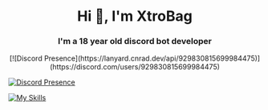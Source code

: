 <h1 align="center">Hi 👋, I'm XtroBag</h1>
<h3 align="center">I'm a 18 year old discord bot developer</h3>
<p style="text-align: center;">[![Discord Presence](https://lanyard.cnrad.dev/api/929830815699984475)](https://discord.com/users/929830815699984475)</p>


[![Discord Presence](https://lanyard.cnrad.dev/api/929830815699984475)](https://discord.com/users/929830815699984475)

[![My Skills](https://skillicons.dev/icons?i=js,ts,prisma,yarn,npm,nodejs,linux,git,discord)](https://skillicons.dev)
